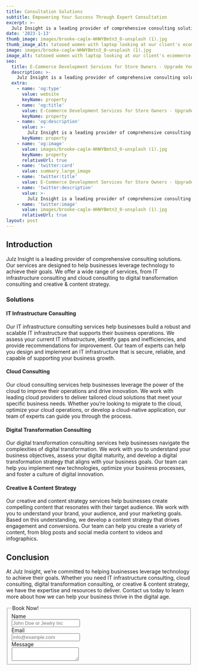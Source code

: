 ```yaml
---
title: Consultation Solutions
subtitle: Empowering Your Success Through Expert Consultation
excerpt: >-
  Julz Insight is a leading provider of comprehensive consulting solutions. Our services are designed to help businesses leverage technology to achieve their goals. We offer a wide range of services, from IT infrastructure consulting and cloud consulting to digital transformation consulting and creative & content strategy.
date: '2023-1-13'
thumb_image: images/brooke-cagle-WHWYBmtn3_0-unsplash (1).jpg
thumb_image_alt: tatooed women with laptop looking at our client's ecommerce store with a smile on her face
image: images/brooke-cagle-WHWYBmtn3_0-unsplash (1).jpg
image_alt: tatooed women with laptop looking at our client's ecommerce store with a smile on her face
seo:
  title: E-Commerce Development Services for Store Owners - Upgrade Your Business Today
  description: >-
    Julz Insight is a leading provider of comprehensive consulting solutions. Our services are designed to help businesses leverage technology to achieve their goals. We offer a wide range of services, from IT infrastructure consulting and cloud consulting to digital transformation consulting and creative & content strategy.
  extra:
    - name: 'og:type'
      value: website
      keyName: property
    - name: 'og:title'
      value: E-Commerce Development Services for Store Owners - Upgrade Your Business Today
      keyName: property
    - name: 'og:description'
      value: >-
        Julz Insight is a leading provider of comprehensive consulting solutions. Our services are designed to help businesses leverage technology to achieve their goals. We offer a wide range of services, from IT infrastructure consulting and cloud consulting to digital transformation consulting and creative & content strategy.
      keyName: property
    - name: 'og:image'
      value: images/brooke-cagle-WHWYBmtn3_0-unsplash (1).jpg
      keyName: property
      relativeUrl: true
    - name: 'twitter:card'
      value: summary_large_image
    - name: 'twitter:title'
      value: E-Commerce Development Services for Store Owners - Upgrade Your Business Today
    - name: 'twitter:description'
      value: >-
        Julz Insight is a leading provider of comprehensive consulting solutions. Our services are designed to help businesses leverage technology to achieve their goals. We offer a wide range of services, from IT infrastructure consulting and cloud consulting to digital transformation consulting and creative & content strategy.
    - name: 'twitter:image'
      value: images/brooke-cagle-WHWYBmtn3_0-unsplash (1).jpg
      relativeUrl: true
layout: post
---
```


## Introduction
Julz Insight is a leading provider of comprehensive consulting solutions. Our services are designed to help businesses leverage technology to achieve their goals. We offer a wide range of services, from IT infrastructure consulting and cloud consulting to digital transformation consulting and creative & content strategy.

### Solutions
#### IT Infrastructure Consulting
Our IT infrastructure consulting services help businesses build a robust and scalable IT infrastructure that supports their business operations. We assess your current IT infrastructure, identify gaps and inefficiencies, and provide recommendations for improvement. Our team of experts can help you design and implement an IT infrastructure that is secure, reliable, and capable of supporting your business growth.

#### Cloud Consulting
Our cloud consulting services help businesses leverage the power of the cloud to improve their operations and drive innovation. We work with leading cloud providers to deliver tailored cloud solutions that meet your specific business needs. Whether you’re looking to migrate to the cloud, optimize your cloud operations, or develop a cloud-native application, our team of experts can guide you through the process.

#### Digital Transformation Consulting
Our digital transformation consulting services help businesses navigate the complexities of digital transformation. We work with you to understand your business objectives, assess your digital maturity, and develop a digital transformation strategy that aligns with your business goals. Our team can help you implement new technologies, optimize your business processes, and foster a culture of digital innovation.

#### Creative & Content Strategy
Our creative and content strategy services help businesses create compelling content that resonates with their target audience. We work with you to understand your brand, your audience, and your marketing goals. Based on this understanding, we develop a content strategy that drives engagement and conversions. Our team can help you create a variety of content, from blog posts and social media content to videos and infographics.

## Conclusion
At Julz Insight, we’re committed to helping businesses leverage technology to achieve their goals. Whether you need IT infrastructure consulting, cloud consulting, digital transformation consulting, or creative & content strategy, we have the expertise and resources to deliver. Contact us today to learn more about how we can help your business thrive in the digital age.


<form class="form-horizontal">
<fieldset>

<!-- Form Name -->
<legend>Book Now!</legend>

<!-- Text input-->
<div class="form-group">
  <label class="col-md-4 control-label" for="name">Name</label>  
  <div class="col-md-4">
  <input id="name" name="name" type="text" placeholder="John Doe or Jewlry Inc" class="form-control input-md" required="">
    
  </div>
</div>

<!-- Text input-->
<div class="form-group">
  <label class="col-md-4 control-label" for="email">Email</label>  
  <div class="col-md-4">
  <input id="email" name="email" type="text" placeholder="info@example.com" class="form-control input-md" required="">
    
  </div>
</div>

<!-- Textarea -->
<div class="form-group">
  <label class="col-md-4 control-label" for="message">Message</label>
  <div class="col-md-4">                     
    <textarea class="form-control" id="message" name="message"></textarea>
  </div>
</div>

</fieldset>
</form>
